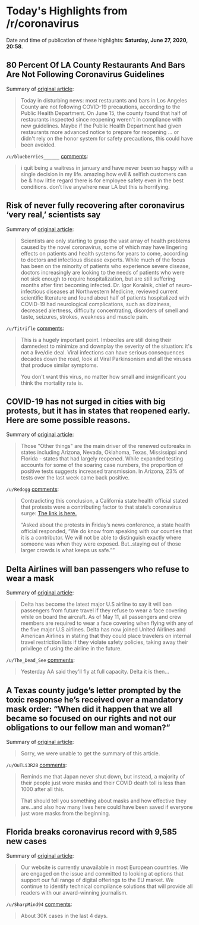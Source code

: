 # Today's Highlights from /r/coronavirus

Date and time of publication of these highlights: **Saturday, June 27, 2020, 20:58**.

## 80 Percent Of LA County Restaurants And Bars Are Not Following Coronavirus Guidelines

Summary of [original article](https://laist.com/latest/post/20200627/80-percent-of-LA-restaurants-not-following-coronavirus-guidelines):

> Today in disturbing news: most restaurants and bars in Los Angeles County are not following COVID-19 precautions, according to the Public Health Department. On June 15, the county found that half of restaurants inspected since reopening weren't in compliance with new guidelines. Maybe if the Public Health Department had given restaurants more advanced notice to prepare for reopening ... or didn't rely on the honor system for safety precautions, this could have been avoided.

`/u/blueberries______` [comments](https://www.reddit.com/r/Coronavirus/comments/hgzr1x/80_percent_of_la_county_restaurants_and_bars_are/):

> i quit being a waitress in january and have never been so happy with a single decision in my life. amazing how evil & selfish customers can be & how little regard there is for employee safety even in the best conditions. don’t live anywhere near LA but this is horrifying.

## Risk of never fully recovering after coronavirus ‘very real,’ scientists say

Summary of [original article](https://globalnews.ca/news/7111094/coronavirus-scientists-health-problems/):

> Scientists are only starting to grasp the vast array of health problems caused by the novel coronavirus, some of which may have lingering effects on patients and health systems for years to come, according to doctors and infectious disease experts. While much of the focus has been on the minority of patients who experience severe disease, doctors increasingly are looking to the needs of patients who were not sick enough to require hospitalization, but are still suffering months after first becoming infected. Dr. Igor Koralnik, chief of neuro-infectious diseases at Northwestern Medicine, reviewed current scientific literature and found about half of patients hospitalized with COVID-19 had neurological complications, such as dizziness, decreased alertness, difficulty concentrating, disorders of smell and taste, seizures, strokes, weakness and muscle pain.

`/u/Titrifle` [comments](https://www.reddit.com/r/Coronavirus/comments/hh0uxc/risk_of_never_fully_recovering_after_coronavirus/):

> This is a hugely important point. Imbeciles are still doing their damnedest to minimize and downplay the severity of the situation: it's not a live/die deal. Viral infections can have serious consequences decades down the road, look at Viral Parkinsonism and all the viruses that produce similar symptoms.
> 
> You don't want this virus, no matter how small and insignificant you think the mortality rate is.

## COVID-19 has not surged in cities with big protests, but it has in states that reopened early. Here are some possible reasons.

Summary of [original article](https://www.inquirer.com/health/coronavirus/coronavirus-no-spike-cities-despite-protests-big-surge-in-states-that-reopened-20200627.html):

> Those "Other things" are the main driver of the renewed outbreaks in states including Arizona, Nevada, Oklahoma, Texas, Mississippi and Florida - states that had largely reopened. While expanded testing accounts for some of the soaring case numbers, the proportion of positive tests suggests increased transmission. In Arizona, 23% of tests over the last week came back positive.

`/u/Redogg` [comments](https://www.reddit.com/r/Coronavirus/comments/hgzxyl/covid19_has_not_surged_in_cities_with_big/):

> Contradicting this conclusion, a California state health official stated that protests were a contributing factor to that state’s coronavirus surge: [The link is here. ](https://deadline.com/2020/06/california-coronavirus-200000-cases-flood-of-new-infections-1202971077/amp/) 
> 
> “Asked about the protests in Friday’s news conference, a state health official responded, “We do know from speaking with our counties that it is a contributor. We will not be able to distinguish exactly where someone was when they were exposed. But..staying out of those larger crowds is what keeps us safe.””

## Delta Airlines will ban passengers who refuse to wear a mask

Summary of [original article](https://www.newsweek.com/delta-airlines-will-ban-passengers-who-refuse-wear-mask-1513424):

> Delta has become the latest major U.S airline to say it will ban passengers from future travel if they refuse to wear a face covering while on board the aircraft. As of May 11, all passengers and crew members are required to wear a face covering when flying with any of the five major U.S airlines. Delta has now joined United Airlines and American Airlines in stating that they could place travelers on internal travel restriction lists if they violate safety policies, taking away their privilege of using the airline in the future.

`/u/The_Dead_See` [comments](https://www.reddit.com/r/Coronavirus/comments/hgws34/delta_airlines_will_ban_passengers_who_refuse_to/):

> Yesterday AA said they'll fly at full capacity. Delta it is then...

## A Texas county judge’s letter prompted by the toxic response he’s received over a mandatory mask order: “When did it happen that we all became so focused on our rights and not our obligations to our fellow man and woman?”

Summary of [original article](https://kfdm.com/news/local/judge-branick-writes-letter-to-citizens-explaining-mask-order):

> Sorry, we were unable to get the summary of this article.

`/u/OuTLi3R28` [comments](https://www.reddit.com/r/Coronavirus/comments/hgsvjz/a_texas_county_judges_letter_prompted_by_the/):

> Reminds me that Japan never shut down, but instead, a majority of their people just wore masks and their COVID death toll is less than 1000 after all this. 
> 
> That should tell you something about masks and how effective they are...and also how many lives here could have been saved if everyone just wore masks from the beginning.

## Florida breaks coronavirus record with 9,585 new cases

Summary of [original article](https://www.sun-sentinel.com/coronavirus/fl-ne-florida-coronavirus-deaths-cases-saturday-june-27-20200627-eiheh4q3argklatnccptnzjlpi-story.html):

> Our website is currently unavailable in most European countries. We are engaged on the issue and committed to looking at options that support our full range of digital offerings to the EU market. We continue to identify technical compliance solutions that will provide all readers with our award-winning journalism.

`/u/SharpMind94` [comments](https://www.reddit.com/r/Coronavirus/comments/hgv4bj/florida_breaks_coronavirus_record_with_9585_new/):

> About 30K cases in the last 4 days.

